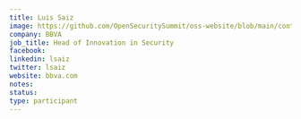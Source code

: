 ```yaml
---
title: Luis Saiz
image: https://github.com/OpenSecuritySummit/oss-website/blob/main/content/participant/Luis%20-%20Luis%20Saiz.png?raw=true
company: BBVA
job_title: Head of Innovation in Security
facebook:
linkedin: lsaiz
twitter: lsaiz
website: bbva.com
notes:
status: 
type: participant
---
```

